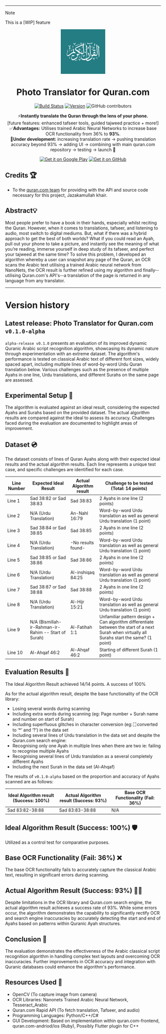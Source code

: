 >
---
> [!NOTE]
> This is a [WIP] feature
<div align="center">

<img src="https://raw.githubusercontent.com/quran/quran_android/main/app/src/madani/res/drawable-xxhdpi/icon.png" alt='Quran for Android logo'/>

# Photo Translator for Quran.com

[![Build Status](https://github.com/quran/quran_android/actions/workflows/build.yml/badge.svg)](https://github.com/quran/quran_android/actions/workflows/build.yml)
[![Version](https://img.shields.io/github/v/release/quran/quran_android?include_prereleases&sort=semver)](https://github.com/quran/quran_android/releases/latest)
![GitHub contributors](https://img.shields.io/github/contributors/IbrahimKhuram/Quran.com-Photo-Translator-)

⚡**Instantly translate the Quran through the lens of your phone.** 
<br>
[future features: enhanced tafseer tools, guided tajweed practice + more!]
<br>
✅**Advantages:** Utilises trained Arabic Neural Networks to increase base OCR functionality from 36% to **93%**.  
🚧**Under development:** increasing translation rate -> pushing translation accuracy beyond 93% -> adding UI -> combining with main quran.com repository -> testing -> launch 🚀

[<img src="https://play.google.com/intl/en_us/badges/static/images/badges/en_badge_web_generic.png"
      alt='Get it on Google Play'
      height="80">](https://play.google.com/store/apps/details?id=com.quran.labs.androidquran)
[<img src="https://user-images.githubusercontent.com/69304392/148696068-0cfea65d-b18f-4685-82b5-329a330b1c0d.png"
      alt='Get it on GitHub'
      height="80">](https://github.com/quran/quran_android/releases/latest)

<div align="left">

## Credits 🏆

* To the [quran.com team](https://github.com/quran) for providing with the API and source code necessary for this project, Jazakamullah khair. 

## Abstract💡

Most people prefer to have a book in their hands, especially whilst reciting the Quran. However, when it comes to translations, tafseer, and listening to audio, most switch to digital mediums. But, what if there was a hybrid approach to get the best of both worlds? What if you could read an Ayah, pull out your phone to take a picture, and instantly see the meaning of what you’re reading, immerse yourself in deep study of its tafseer, and perfect your tajweed at the same time? To solve this problem, I developed an algorithm whereby a user can snapshot any page of the Quran, an OCR scans the Arabic text utilising a trained Arabic neural network from NanoNets, the OCR result is further refined using my algorithm and finally--utilising Quran.com's API's--a translation of the page is returned in any language from any translator.
>
---
# Version history
## Latest release: Photo Translator for Quran.com `v0.1.0-alpha`

`alpha-release v0.1.0` presents an evaluation of its improved dynamic Quranic Arabic script recognition algorithm, showcasing its dynamic nature through experimentation with an extreme dataset. The algorithm's performance is tested on classical Arabic text of different font sizes, widely spaced apart, including multiple lines of word-by-word Urdu Quran translation below. Various challenges such as the presence of multiple Ayahs in one line, Urdu translations, and different Surahs on the same page are assessed.

## Experimental Setup 🧪
The algorithm is evaluated against an ideal result, considering the expected Ayahs and Surahs based on the provided dataset. The actual algorithm results are compared against the ideal to assess its accuracy. Challenges faced during the evaluation are documented to highlight areas of improvement.

##  Dataset 💿
The dataset consists of lines of Quran Ayahs along with their expected ideal results and the actual algorithm results. Each line represents a unique test case, and specific challenges are identified for each case.

Line Number | Expected Ideal Result                       | Actual Algorithm result | Challenge to be tested (Total: 14 points)
-----------|--------------------------------------------|-------------------------|---------------------------------------
Line 1      | Sad 38:82 or Sad 38:83                      | Sad 38:83               | 2 Ayahs in one line (2 points)
Line 2      | N/A (Urdu Translation)                      | An-Nahl 16:79           | Word-by-word Urdu translation as well as general Urdu translation (1 point)
Line 3      | Sad 38:84 or Sad 38:85                      | Sad 38:85               | 2 Ayahs in one line (2 points)
Line 4      | N/A (Urdu Translation)                      | -No results found-      | Word-by-word Urdu translation as well as general Urdu translation (1 point)
Line 5      | Sad 38:85 or Sad 38:86                      | Sad 38:86               | 2 Ayahs in one line (2 points)
Line 6      | N/A (Urdu Translation)                      | Al-inshiqaq 84:25       | Word-by-word Urdu translation as well as general Urdu translation (1 point)
Line 7      | Sad 38:87 or Sad 38:88                      | Sad 38:88               | 2 Ayahs in one line (2 points)
Line 8      | N/A (Urdu Translation)                      | Al-Hijr 15:21           | Word-by-word Urdu translation as well as general Urdu translation (1 point)
Line 9      | N/A (Bismillah-ir-Rahman-ir-Rahim -- Start of Surah) | Al-Fatihah 1:1   | Unfamiliar pattern design + Can algorithm differentiate between the start of a next Surah when virtually all Surahs start the same? (1 point)
Line 10     | Al-Ahqaf 46:2                               | Al-Ahqaf 46:2           | Starting of different Surah (1 point)

## Evaluation Results 🔬
The Ideal Algorithm Result achieved 14/14 points. A success of 100%

As for the actual algorithm result, despite the base functionality of the OCR library:
* Losing several words during scanning
* Including extra words during scanning (eg: Page number + Surah name and number on start of Surah)
* Including superfluous glitches in character conversion (eg: ۝ converted to ‘*’ and ‘?’) in the data set
* Including several lines of Urdu translation in the data set
and despite the Quran.com search engine:
* Recognising only one Ayah in multiple lines when there are two ie: failing to recognise multiple Ayahs
* Recognising several lines of Urdu translation as a several completely different Ayahs
* Including the next Surah in the data set (Al-Ahqaf)

The results of `v0.1.0-alpha` based on the proportion and accuracy of Ayahs scanned are as follows:

Ideal Algorithm result (Success: 100%) | Actual Algorithm result (**Success: 93%**) | Base OCR Functionality (Fail: 36%)
---------------------------------------|---------------------------------------|--------------------------------------
Sad 83:82-38:88                        | Sad 83:83-38:88                       | N/A

## Ideal Algorithm Result (Success: 100%) 🛡️
Utilized as a control test for comparative purposes.

## Base OCR Functionality (Fail: 36%) ❌
The base OCR functionality fails to accurately capture the classical Arabic text, resulting in significant errors during scanning. 

## Actual Algorithm Result (Success: 93%) 🥇✅
Despite limitations in the OCR library and Quran.com search engine, the actual algorithm result achieves a success rate of 93%. While some errors occur, the algorithm demonstrates the capability to significantly rectify OCR and search engine inaccuracies by accurately detecting the start and end of Ayahs based on patterns within Quranic Ayah structures.

## Conclusion 📃
The evaluation demonstrates the effectiveness of the Arabic classical script recognition algorithm in handling complex text layouts and overcoming OCR inaccuracies. Further improvements in OCR accuracy and integration with Quranic databases could enhance the algorithm's performance.

## Resources Used 🎨
* OpenCV (To capture image from camera)
* OCR Libraries: Nanonets Trained Arabic Neural Network, Tesseract_Arabic
* Quran.com Rapid API (To fetch translation, Tafseer, and audio)
* Programming Languages: Python/C++/C#
* GUI Development: Based on implementation within quran.com-frontend, quran.com-andriod/ios (Ruby), Possibly Flutter plugin for C++ 
